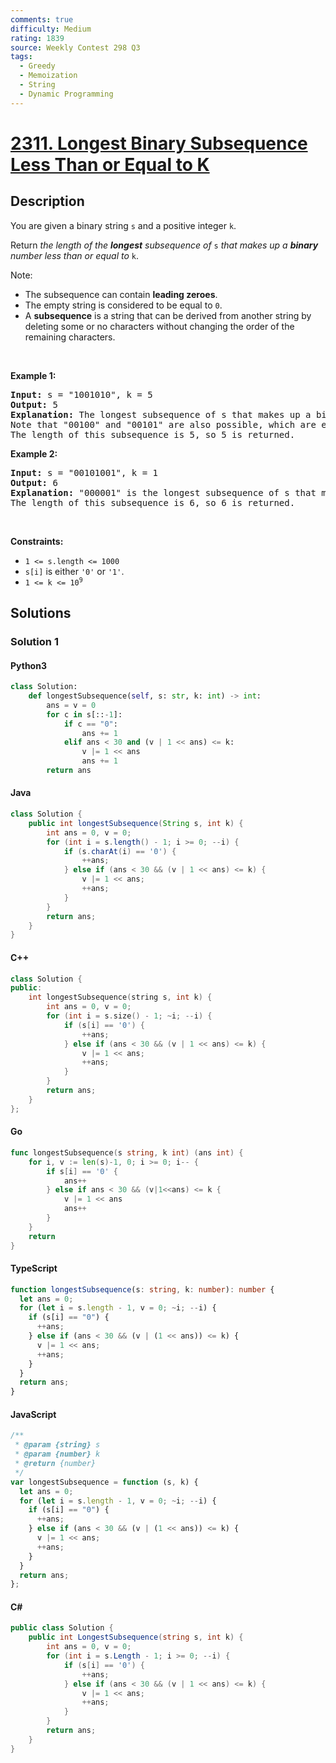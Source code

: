 ```yaml
---
comments: true
difficulty: Medium
rating: 1839
source: Weekly Contest 298 Q3
tags:
  - Greedy
  - Memoization
  - String
  - Dynamic Programming
---
```


<!-- problem:start -->

# [2311. Longest Binary Subsequence Less Than or Equal to K](https://leetcode.com/problems/longest-binary-subsequence-less-than-or-equal-to-k)

## Description

<!-- description:start -->

<p>You are given a binary string <code>s</code> and a positive integer <code>k</code>.</p>

<p>Return <em>the length of the <strong>longest</strong> subsequence of </em><code>s</code><em> that makes up a <strong>binary</strong> number less than or equal to</em> <code>k</code>.</p>

<p>Note:</p>

<ul>
	<li>The subsequence can contain <strong>leading zeroes</strong>.</li>
	<li>The empty string is considered to be equal to <code>0</code>.</li>
	<li>A <strong>subsequence</strong> is a string that can be derived from another string by deleting some or no characters without changing the order of the remaining characters.</li>
</ul>

<p>&nbsp;</p>
<p><strong class="example">Example 1:</strong></p>

<pre>
<strong>Input:</strong> s = &quot;1001010&quot;, k = 5
<strong>Output:</strong> 5
<strong>Explanation:</strong> The longest subsequence of s that makes up a binary number less than or equal to 5 is &quot;00010&quot;, as this number is equal to 2 in decimal.
Note that &quot;00100&quot; and &quot;00101&quot; are also possible, which are equal to 4 and 5 in decimal, respectively.
The length of this subsequence is 5, so 5 is returned.
</pre>

<p><strong class="example">Example 2:</strong></p>

<pre>
<strong>Input:</strong> s = &quot;00101001&quot;, k = 1
<strong>Output:</strong> 6
<strong>Explanation:</strong> &quot;000001&quot; is the longest subsequence of s that makes up a binary number less than or equal to 1, as this number is equal to 1 in decimal.
The length of this subsequence is 6, so 6 is returned.
</pre>

<p>&nbsp;</p>
<p><strong>Constraints:</strong></p>

<ul>
	<li><code>1 &lt;= s.length &lt;= 1000</code></li>
	<li><code>s[i]</code> is either <code>&#39;0&#39;</code> or <code>&#39;1&#39;</code>.</li>
	<li><code>1 &lt;= k &lt;= 10<sup>9</sup></code></li>
</ul>

<!-- description:end -->

## Solutions

<!-- solution:start -->

### Solution 1

<!-- tabs:start -->

#### Python3

```python
class Solution:
    def longestSubsequence(self, s: str, k: int) -> int:
        ans = v = 0
        for c in s[::-1]:
            if c == "0":
                ans += 1
            elif ans < 30 and (v | 1 << ans) <= k:
                v |= 1 << ans
                ans += 1
        return ans
```

#### Java

```java
class Solution {
    public int longestSubsequence(String s, int k) {
        int ans = 0, v = 0;
        for (int i = s.length() - 1; i >= 0; --i) {
            if (s.charAt(i) == '0') {
                ++ans;
            } else if (ans < 30 && (v | 1 << ans) <= k) {
                v |= 1 << ans;
                ++ans;
            }
        }
        return ans;
    }
}
```

#### C++

```cpp
class Solution {
public:
    int longestSubsequence(string s, int k) {
        int ans = 0, v = 0;
        for (int i = s.size() - 1; ~i; --i) {
            if (s[i] == '0') {
                ++ans;
            } else if (ans < 30 && (v | 1 << ans) <= k) {
                v |= 1 << ans;
                ++ans;
            }
        }
        return ans;
    }
};
```

#### Go

```go
func longestSubsequence(s string, k int) (ans int) {
	for i, v := len(s)-1, 0; i >= 0; i-- {
		if s[i] == '0' {
			ans++
		} else if ans < 30 && (v|1<<ans) <= k {
			v |= 1 << ans
			ans++
		}
	}
	return
}
```

#### TypeScript

```ts
function longestSubsequence(s: string, k: number): number {
  let ans = 0;
  for (let i = s.length - 1, v = 0; ~i; --i) {
    if (s[i] == "0") {
      ++ans;
    } else if (ans < 30 && (v | (1 << ans)) <= k) {
      v |= 1 << ans;
      ++ans;
    }
  }
  return ans;
}
```

#### JavaScript

```js
/**
 * @param {string} s
 * @param {number} k
 * @return {number}
 */
var longestSubsequence = function (s, k) {
  let ans = 0;
  for (let i = s.length - 1, v = 0; ~i; --i) {
    if (s[i] == "0") {
      ++ans;
    } else if (ans < 30 && (v | (1 << ans)) <= k) {
      v |= 1 << ans;
      ++ans;
    }
  }
  return ans;
};
```

#### C#

```cs
public class Solution {
    public int LongestSubsequence(string s, int k) {
        int ans = 0, v = 0;
        for (int i = s.Length - 1; i >= 0; --i) {
            if (s[i] == '0') {
                ++ans;
            } else if (ans < 30 && (v | 1 << ans) <= k) {
                v |= 1 << ans;
                ++ans;
            }
        }
        return ans;
    }
}
```

<!-- tabs:end -->

<!-- solution:end -->

<!-- problem:end -->

